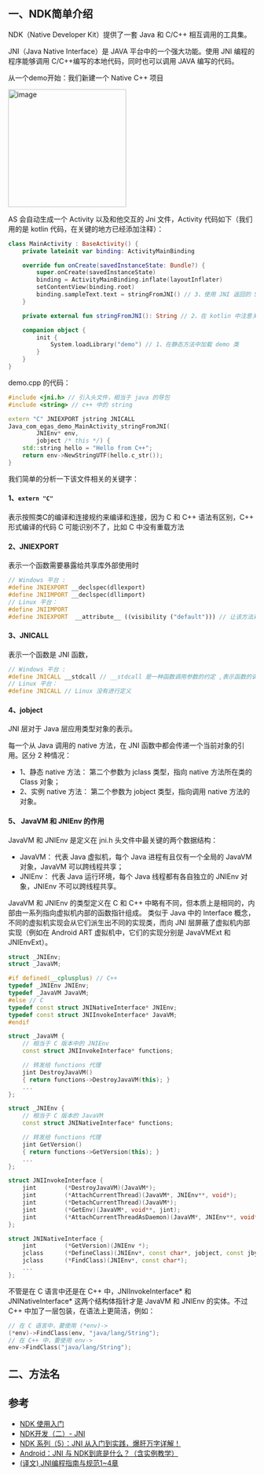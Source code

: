 ## 一、NDK简单介绍

NDK（Native Developer Kit）提供了一套 Java 和 C/C++ 相互调用的工具集。

JNI（Java Native Interface）是 JAVA 平台中的一个强大功能。使用 JNI 编程的程序能够调用 C/C++编写的本地代码，同时也可以调用 JAVA 编写的代码。

从一个demo开始：我们新建一个 Native C++ 项目

<img width="240" alt="image" src="https://user-images.githubusercontent.com/17560388/192934644-766b2e2a-4b49-4476-918a-d886d78c26ff.png">

AS 会自动生成一个 Activity 以及和他交互的 Jni 文件，Activity 代码如下（我们用的是 kotlin 代码，在关键的地方已经添加注释）：

```kotlin
class MainActivity : BaseActivity() {
    private lateinit var binding: ActivityMainBinding

    override fun onCreate(savedInstanceState: Bundle?) {
        super.onCreate(savedInstanceState)
        binding = ActivityMainBinding.inflate(layoutInflater)
        setContentView(binding.root)
        binding.sampleText.text = stringFromJNI() // 3、使用 JNI 返回的 String
    }

    private external fun stringFromJNI(): String // 2、在 kotlin 中注意关键字是 external, 在 Java 中是 native 关键字

    companion object {
        init {
            System.loadLibrary("demo") // 1、在静态方法中加载 demo 类
        }
    }
}
```
demo.cpp 的代码：

```c++
#include <jni.h> // 引入头文件，相当于 java 的导包
#include <string> // c++ 中的 string

extern "C" JNIEXPORT jstring JNICALL
Java_com_egas_demo_MainActivity_stringFromJNI(
        JNIEnv* env,
        jobject /* this */) {
    std::string hello = "Hello from C++";
    return env->NewStringUTF(hello.c_str());
}
```
我们简单的分析一下该文件相关的关键字：

#### 1、`extern "C"`
表示按照类C的编译和连接规约来编译和连接，因为 C 和 C++ 语法有区别，C++ 形式编译的代码 C 可能识别不了，比如 C 中没有重载方法

#### 2、JNIEXPORT
表示一个函数需要暴露给共享库外部使用时

```c++
// Windows 平台 :
#define JNIEXPORT __declspec(dllexport)
#define JNIIMPORT __declspec(dllimport)
// Linux 平台：
#define JNIIMPORT
#define JNIEXPORT  __attribute__ ((visibility ("default"))) // 让该方法对于外界可见
```

#### 3、JNICALL
表示一个函数是 JNI 函数，
```c++
// Windows 平台 :
#define JNICALL __stdcall // __stdcall 是一种函数调用参数的约定 ,表示函数的调用参数是从右往左。
// Linux 平台：
#define JNICALL // Linux 没有进行定义
```

#### 4、jobject

JNI 层对于 Java 层应用类型对象的表示。

每一个从 Java 调用的 native 方法，在 JNI 函数中都会传递一个当前对象的引用。区分 2 种情况：

- 1、静态 native 方法： 第二个参数为 jclass 类型，指向 native 方法所在类的 Class 对象；
- 2、实例 native 方法： 第二个参数为 jobject 类型，指向调用 native 方法的对象。

#### 5、 JavaVM 和 JNIEnv 的作用

JavaVM 和 JNIEnv 是定义在 jni.h 头文件中最关键的两个数据结构：

- JavaVM： 代表 Java 虚拟机，每个 Java 进程有且仅有一个全局的 JavaVM 对象，JavaVM 可以跨线程共享；
- JNIEnv： 代表 Java 运行环境，每个 Java 线程都有各自独立的 JNIEnv 对象，JNIEnv 不可以跨线程共享。

JavaVM 和 JNIEnv 的类型定义在 C 和 C++ 中略有不同，但本质上是相同的，内部由一系列指向虚拟机内部的函数指针组成。 类似于 Java 中的 Interface 概念，不同的虚拟机实现会从它们派生出不同的实现类，而向 JNI 层屏蔽了虚拟机内部实现（例如在 Android ART 虚拟机中，它们的实现分别是 JavaVMExt 和 JNIEnvExt）。

```c++
struct _JNIEnv;
struct _JavaVM;

#if defined(__cplusplus) // C++
typedef _JNIEnv JNIEnv;
typedef _JavaVM JavaVM;
#else // C 
typedef const struct JNINativeInterface* JNIEnv;
typedef const struct JNIInvokeInterface* JavaVM;
#endif

struct _JavaVM {
    // 相当于 C 版本中的 JNIEnv
    const struct JNIInvokeInterface* functions;

    // 转发给 functions 代理
    jint DestroyJavaVM()
    { return functions->DestroyJavaVM(this); }
    ...
};

struct _JNIEnv {
    // 相当于 C 版本的 JavaVM
    const struct JNINativeInterface* functions;

    // 转发给 functions 代理
    jint GetVersion()
    { return functions->GetVersion(this); }
    ...
};

struct JNIInvokeInterface {
    jint        (*DestroyJavaVM)(JavaVM*);
    jint        (*AttachCurrentThread)(JavaVM*, JNIEnv**, void*);
    jint        (*DetachCurrentThread)(JavaVM*);
    jint        (*GetEnv)(JavaVM*, void**, jint);
    jint        (*AttachCurrentThreadAsDaemon)(JavaVM*, JNIEnv**, void*);
};

struct JNINativeInterface {
    jint        (*GetVersion)(JNIEnv *);
    jclass      (*DefineClass)(JNIEnv*, const char*, jobject, const jbyte*, jsize);
    jclass      (*FindClass)(JNIEnv*, const char*);
    ...
};
```
不管是在 C 语言中还是在 C++ 中，JNIInvokeInterface* 和 JNINativeInterface* 这两个结构体指针才是 JavaVM 和 JNIEnv 的实体。不过 C++ 中加了一层包装，在语法上更简洁，例如：
```c++
// 在 C 语言中，要使用 (*env)->
(*env)->FindClass(env, "java/lang/String");
// 在 C++ 中，要使用 env->
env->FindClass("java/lang/String");
```
## 二、方法名


## 参考

- [NDK 使用入门](https://developer.android.google.cn/ndk/guides)
- [NDK开发（二）- JNI](https://www.jianshu.com/p/b0260cf9370f)
- [NDK 系列（5）：JNI 从入门到实践，爆肝万字详解！](https://www.jianshu.com/p/5f48a9190d9d)
- [Android：JNI 与 NDK到底是什么？（含实例教学）](https://blog.csdn.net/carson_ho/article/details/73250163)
- [(译文) JNI编程指南与规范1~4章](https://juejin.cn/post/6930972583848312846)
